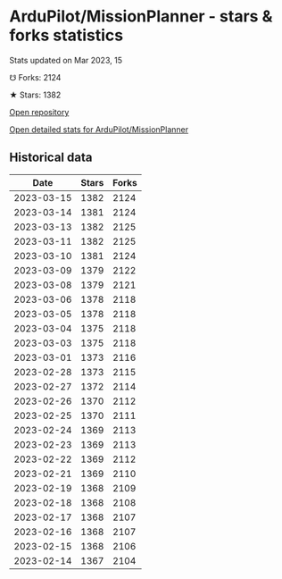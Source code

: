 # ArduPilot/MissionPlanner - stars & forks statistics

Stats updated on Mar 2023, 15

☋ Forks: 2124

★ Stars: 1382

[Open repository](https://github.com/ArduPilot/MissionPlanner)

[Open detailed stats for ArduPilot/MissionPlanner](https://reviewgithub.com/rep/ArduPilot/MissionPlanner)

## Historical data
| Date | Stars | Forks |
|------|-------|-------|
| 2023-03-15 | 1382 | 2124 | 
| 2023-03-14 | 1381 | 2124 | 
| 2023-03-13 | 1382 | 2125 | 
| 2023-03-11 | 1382 | 2125 | 
| 2023-03-10 | 1381 | 2124 | 
| 2023-03-09 | 1379 | 2122 | 
| 2023-03-08 | 1379 | 2121 | 
| 2023-03-06 | 1378 | 2118 | 
| 2023-03-05 | 1378 | 2118 | 
| 2023-03-04 | 1375 | 2118 | 
| 2023-03-03 | 1375 | 2118 | 
| 2023-03-01 | 1373 | 2116 | 
| 2023-02-28 | 1373 | 2115 | 
| 2023-02-27 | 1372 | 2114 | 
| 2023-02-26 | 1370 | 2112 | 
| 2023-02-25 | 1370 | 2111 | 
| 2023-02-24 | 1369 | 2113 | 
| 2023-02-23 | 1369 | 2113 | 
| 2023-02-22 | 1369 | 2112 | 
| 2023-02-21 | 1369 | 2110 | 
| 2023-02-19 | 1368 | 2109 | 
| 2023-02-18 | 1368 | 2108 | 
| 2023-02-17 | 1368 | 2107 | 
| 2023-02-16 | 1368 | 2107 | 
| 2023-02-15 | 1368 | 2106 | 
| 2023-02-14 | 1367 | 2104 | 

